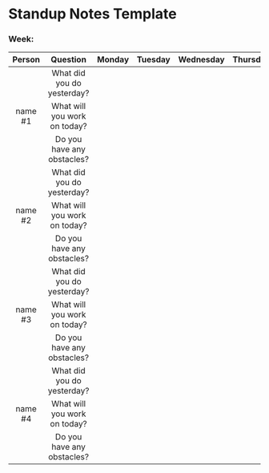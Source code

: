 # Standup Notes Template

### Week:                                                         
| Person  | Question                     | Monday    | Tuesday    | Wednesday    | Thursday    | Friday      | Saturday    | Sunday      |
| :----:  |  :----:                      |   ---:    |    ---:    |      ---:    |     ---:    |   ---:      |     ---:    |   ---:      |
|         | What did you do yesterday?   |           |            |              |             |             |             |             |
| name #1 | What will you work on today? |           |            |              |             |             |             |             |
|         | Do you have any obstacles?   |           |            |              |             |             |             |             |
|         | What did you do yesterday?   |           |            |              |             |             |             |             |
| name #2 | What will you work on today? |           |            |              |             |             |             |             |
|         | Do you have any obstacles?   |           |            |              |             |             |             |             |
|         | What did you do yesterday?   |           |            |              |             |             |             |             |
| name #3 | What will you work on today? |           |            |              |             |             |             |             |
|         | Do you have any obstacles?   |           |            |              |             |             |             |             |
|         | What did you do yesterday?   |           |            |              |             |             |             |             |
| name #4 | What will you work on today? |           |            |              |             |             |             |             |
|         | Do you have any obstacles?   |           |            |              |             |             |             |             |